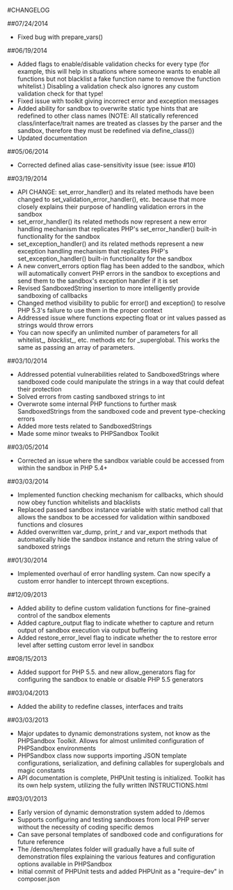 #CHANGELOG

##07/24/2014
- Fixed bug with prepare_vars()

##06/19/2014
- Added flags to enable/disable validation checks for every type (for example, this will help in situations where someone wants to enable all functions but not blacklist a fake function name to remove the function whitelist.) Disabling a validation check also ignores any custom validation check for that type!
- Fixed issue with toolkit giving incorrect error and exception messages
- Added ability for sandbox to overwrite static type hints that are redefined to other class names (NOTE: All statically referenced class/interface/trait names are treated as classes by the parser and the sandbox, therefore they must be redefined via define_class())
- Updated documentation

##05/06/2014
- Corrected defined alias case-sensitivity issue (see: issue #10)

##03/19/2014
- API CHANGE: set_error_handler() and its related methods have been changed to set_validation_error_handler(), etc. because that more closely explains their purpose of handling validation errors in the sandbox
- set_error_handler() its related methods now represent a new error handling mechanism that replicates PHP's set_error_handler() built-in functionality for the sandbox
- set_exception_handler() and its related methods represent a new exception handling mechanism that replicates PHP's set_exception_handler() built-in functionality for the sandbox
- A new convert_errors option flag has been added to the sandbox, which will automatically convert PHP errors in the sandbox to exceptions and send them to the sandbox's exception handler if it is set
- Revised SandboxedString insertion to more intelligently provide sandboxing of callbacks
- Changed method visibility to public for error() and exception() to resolve PHP 5.3's failure to use them in the proper context
- Addressed issue where functions expecting float or int values passed as strings would throw errors
- You can now specify an unlimited number of parameters for all whitelist_*, blacklist_*, etc. methods etc for _superglobal. This works the same as passing an array of parameters.

##03/10/2014
- Addressed potential vulnerabilities related to SandboxedStrings where sandboxed code could manipulate the strings in a way that could defeat their protection
- Solved errors from casting sandboxed strings to int
- Overwrote some internal PHP functions to further mask SandboxedStrings from the sandboxed code and prevent type-checking errors
- Added more tests related to SandboxedStrings
- Made some minor tweaks to PHPSandbox Toolkit

##03/05/2014
- Corrected an issue where the sandbox variable could be accessed from within the sandbox in PHP 5.4+

##03/03/2014
- Implemented function checking mechanism for callbacks, which should now obey function whitelists and blacklists
- Replaced passed sandbox instance variable with static method call that allows the sandbox to be accessed for validation within sandboxed functions and closures
- Added overwritten var_dump, print_r and var_export methods that automatically hide the sandbox instance and return the string value of sandboxed strings

##01/30/2014
- Implemented overhaul of error handling system. Can now specify a custom error handler to intercept thrown exceptions.

##12/09/2013
- Added ability to define custom validation functions for fine-grained control of the sandbox elements
- Added capture_output flag to indicate whether to capture and return output of sandbox execution via output buffering
- Added restore_error_level flag to indicate whether the to restore error level after setting custom error level in sandbox

##08/15/2013
- Added support for PHP 5.5. and new allow_generators flag for configuring the sandbox to enable or disable PHP 5.5 generators

##03/04/2013
- Added the ability to redefine classes, interfaces and traits

##03/03/2013

- Major updates to dynamic demonstrations system, not know as the PHPSandbox Toolkit. Allows for almost unlimited configuration of PHPSandbox environments
- PHPSandbox class now supports importing JSON template configurations, serialization, and defining callables for superglobals and magic constants
- API documentation is complete, PHPUnit testing is initialized. Toolkit has its own help system, utilizing the fully written INSTRUCTIONS.html

##03/01/2013

- Early version of dynamic demonstration system added to /demos
- Supports configuring and testing sandboxes from local PHP server without the necessity of coding specific demos
- Can save personal templates of sandboxed code and configurations for future reference
- The /demos/templates folder will gradually have a full suite of demonstration files explaining the various features and configuration options available in PHPSandbox
- Initial commit of PHPUnit tests and added PHPUnit as a "require-dev" in composer.json